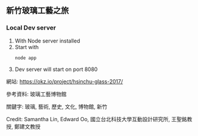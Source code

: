 ## 新竹玻璃工藝之旅

### Local Dev server
1. With Node server installed
2. Start with 
    ```js 
    node app
    ```
3. Dev server will start on port 8080

網站: https://okz.io/project/hsinchu-glass-2017/

參考資料: 玻璃工藝博物館

關鍵字: 玻璃, 藝術, 歷史, 文化, 博物館, 新竹

Credit: Samantha Lin, Edward Oo, 國立台北科技大學互動設計研究所, 王聖銘教授, 鄭建文教授